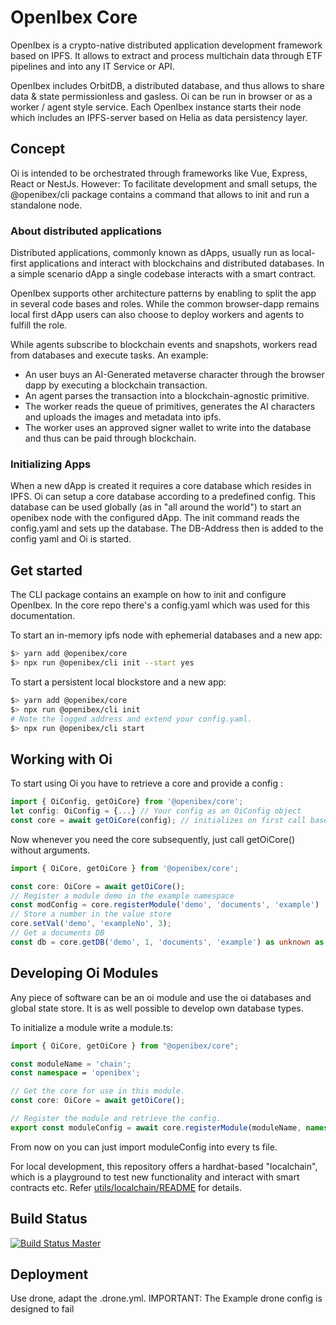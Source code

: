 # OpenIbex Core

OpenIbex is a crypto-native distributed application development framework based on IPFS. It allows to extract and process multichain data through ETF pipelines and into any IT Service or API.

OpenIbex includes OrbitDB, a distributed database, and thus allows to share data & state permissionless and gasless. Oi can be run in browser or as a worker / agent style service. Each OpenIbex instance starts their node which includes an IPFS-server based on Helia as data persistency layer.

## Concept

Oi is intended to be orchestrated through frameworks like Vue, Express, React or NestJs. However: To facilitate development and small setups, the @openibex/cli package contains a command that allows to init and run a standalone node.

### About distributed applications

Distributed applications, commonly known as dApps, usually run as local-first applications and interact with blockchains and distributed databases. In a simple scenario dApp a single codebase interacts with a smart contract.

OpenIbex supports other architecture patterns by enabling to split the app in several code bases and roles. While the common browser-dapp remains local first dApp users can also choose to deploy workers and agents to fulfill the role.

While agents subscribe to blockchain events and snapshots, workers read from databases and execute tasks. An example:

- An user buys an AI-Generated metaverse character through the browser dapp by executing a blockchain transaction.
- An agent parses the transaction into a blockchain-agnostic primitive.
- The worker reads the queue of primitives, generates the AI characters and uploads the images and metadata into ipfs.
- The worker uses an approved signer wallet to write into the database and thus can be paid through blockchain.

### Initializing Apps

When a new dApp is created it requires a core database which resides in IPFS. Oi can setup a core database according to a predefined config. This database can be used globally (as in "all around the world") to start an openibex node with the configured dApp. The init command reads the config.yaml and sets up the database. The DB-Address then is added to the config yaml and Oi is started.

## Get started

The CLI package contains an example on how to init and configure OpenIbex. In the core repo there's a config.yaml which was used for this documentation.

To start an in-memory ipfs node with ephemerial databases and a new app:

```bash
$> yarn add @openibex/core 
$> npx run @openibex/cli init --start yes
```

To start a persistent local blockstore and a new app:

```bash
$> yarn add @openibex/core
$> npx run @openibex/cli init
# Note the logged address and extend your config.yaml.
$> npx run @openibex/cli start
```

## Working with Oi

To start using Oi you have to retrieve a core and provide a config :

```typescript
import { OiConfig, getOiCore} from '@openibex/core';
let config: OiConfig = {...} // Your config as an OiConfig object
const core = await getOiCore(config); // initializes on first call based on config. You can optionally pass a logger
```

Now whenever you need the core subsequently, just call getOiCore() without arguments.

```typescript
import { OiCore, getOiCore } from '@openibex/core';

const core: OiCore = await getOiCore();
// Register a module demo in the example namespace
const modConfig = core.registerModule('demo', 'documents', 'example')
// Store a number in the value store
core.setVal('demo', 'exampleNo', 3);
// Get a documents DB
const db = core.getDB('demo', 1, 'documents', 'example') as unknown as Documents<yourType>;
```

## Developing Oi Modules

Any piece of software can be an oi module and use the oi databases and global state store. It is as well possible to develop own database types.

To initialize a module write a module.ts:

```typescript
import { OiCore, getOiCore } from "@openibex/core";

const moduleName = 'chain';
const namespace = 'openibex';

// Get the core for use in this module.
const core: OiCore = await getOiCore();

// Register the module and retrieve the config.
export const moduleConfig = await core.registerModule(moduleName, namespace);
```

From now on you can just import moduleConfig into every ts file.

For local development, this repository offers a hardhat-based "localchain", which is a playground to test new functionality and interact with smart contracts etc. Refer [utils/localchain/README](utils/localchain/README.md) for details.

## Build Status

[![Build Status Master](https://deploy.ibex.host/api/badges/templates/base/status.svg)](https://deploy.ibex.host/templates/base)

## Deployment

Use drone, adapt the .drone.yml. IMPORTANT: The Example drone config is designed to fail
